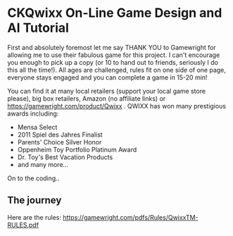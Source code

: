 # CKQwixx On-Line Game Design and AI Tutorial

First and absolutely foremost let me say THANK YOU to Gamewright for allowing me to use their fabulous game for this project.  I can't encourage you enough to pick up a copy (or 10 to hand out to friends, seriously I do this all the time!).  All ages are challenged, rules fit on one side of one page, everyone stays engaged and you can complete a game in 15-20 min!  

You can find it at many local retailers (support your local game store please), big box retailers, Amazon (no affiliate links) or https://gamewright.com/product/Qwixx .  QWIXX has won many prestigious awards including:
* Mensa Select
* 2011 Spiel des Jahres Finalist
* Parents' Choice Silver Honor
* Oppenheim Toy Portfolio Platinum Award
* Dr. Toy's Best Vacation Products
* and many more...

On to the coding..

## The journey



Here are the rules: https://gamewright.com/pdfs/Rules/QwixxTM-RULES.pdf 

